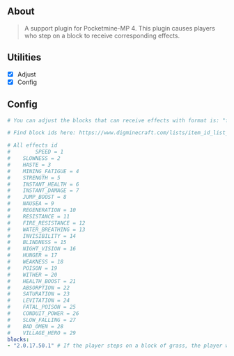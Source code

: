 ## About
> A support plugin for Pocketmine-MP 4. This plugin causes players who step on a block to receive corresponding effects.

## Utilities
- [x] Adjust
- [x] Config

## Config
```yaml
# You can adjust the blocks that can receive effects with format is: "format is: format is: "blockId.blockMeta.effectId.effectDuration.effectAmplifier" .

# Find block ids here: https://www.digminecraft.com/lists/item_id_list_pe.php. Note, some items or blocks do not exist in the pocketmine .

# All effects id
#        SPEED = 1
#	 SLOWNESS = 2
#	 HASTE = 3
#	 MINING_FATIGUE = 4
#	 STRENGTH = 5
#	 INSTANT_HEALTH = 6
#	 INSTANT_DAMAGE = 7
#	 JUMP_BOOST = 8
#	 NAUSEA = 9
#	 REGENERATION = 10
#	 RESISTANCE = 11
#	 FIRE_RESISTANCE = 12
#	 WATER_BREATHING = 13
#	 INVISIBILITY = 14
#	 BLINDNESS = 15
#	 NIGHT_VISION = 16
#	 HUNGER = 17
#	 WEAKNESS = 18
#	 POISON = 19
#	 WITHER = 20
#	 HEALTH_BOOST = 21
#	 ABSORPTION = 22
#	 SATURATION = 23
#	 LEVITATION = 24
#	 FATAL_POISON = 25
#	 CONDUIT_POWER = 26
#	 SLOW_FALLING = 27
#	 BAD_OMEN = 28
#	 VILLAGE_HERO = 29
blocks:
- "2.0.17.50.1" # If the player steps on a block of grass, the player will receive a counter effect for 50 seconds with amplifier is 1 .

```
